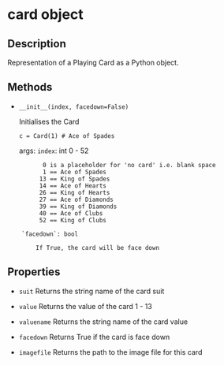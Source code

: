 # card object

## Description

Representation of a Playing Card as a Python object.

## Methods

* `__init__(index, facedown=False)`

    Initialises the Card

    `c = Card(1) # Ace of Spades`

    args:
        `index`: int 0 - 52

```
          0 is a placeholder for 'no card' i.e. blank space
          1 == Ace of Spades
         13 == King of Spades
         14 == Ace of Hearts
         26 == King of Hearts
         27 == Ace of Diamonds
         39 == King of Diamonds
         40 == Ace of Clubs
         52 == King of Clubs
```

        `facedown`: bool

            If True, the card will be face down

## Properties

* `suit`
    Returns the string name of the card suit

* `value`
    Returns the value of the card 1 - 13

* `valuename`
    Returns the string name of the card value

* `facedown`
    Returns True if the card is face down

* `imagefile`
    Returns the path to the image file for this card
